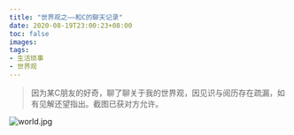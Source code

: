 ```yaml
---
title: "世界观之——和C的聊天记录"
date: 2020-08-19T23:00:23+08:00
toc: false
images:
tags:
- 生活琐事
- 世界观
---
```


> 因为某C朋友的好奇，聊了聊关于我的世界观，因见识与阅历存在疏漏，如有见解还望指出。截图已获对方允许。

![world.jpg](https://s1.ax1x.com/2020/08/19/d3VLsH.jpg)